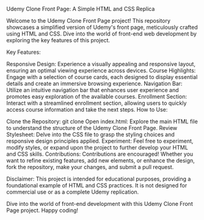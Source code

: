 Udemy Clone Front Page: A Simple HTML and CSS Replica

Welcome to the Udemy Clone Front Page project! This repository showcases a simplified version of Udemy's front page, meticulously crafted using HTML and CSS. Dive into the world of front-end web development by exploring the key features of this project.

Key Features:

Responsive Design: Experience a visually appealing and responsive layout, ensuring an optimal viewing experience across devices.
Course Highlights: Engage with a selection of course cards, each designed to display essential details and create an immersive browsing experience.
Navigation Bar: Utilize an intuitive navigation bar that enhances user experience and promotes easy exploration of the available courses.
Enrollment Section: Interact with a streamlined enrollment section, allowing users to quickly access course information and take the next steps.
How to Use:

Clone the Repository: git clone
Open index.html: Explore the main HTML file to understand the structure of the Udemy Clone Front Page.
Review Stylesheet: Delve into the CSS file to grasp the styling choices and responsive design principles applied.
Experiment: Feel free to experiment, modify styles, or expand upon the project to further develop your HTML and CSS skills.
Contributions:
Contributions are encouraged! Whether you want to refine existing features, add new elements, or enhance the design, fork the repository, make your changes, and submit a pull request.

Disclaimer:
This project is intended for educational purposes, providing a foundational example of HTML and CSS practices. It is not designed for commercial use or as a complete Udemy replication.

Dive into the world of front-end development with this Udemy Clone Front Page project. Happy coding!

